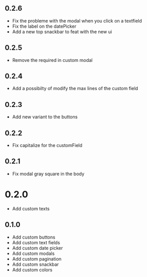 ## 0.2.6

- Fix the probleme with the modal when you click on a textfield
- Fix the label on the datePicker
- Add a new top snackbar to feat with the new ui

## 0.2.5

- Remove the required in custom modal

## 0.2.4

- Add a possibilty of modify the max lines of the custom field

## 0.2.3

- Add new variant to the buttons

## 0.2.2

- Fix capitalize for the customField

## 0.2.1

- Fix modal gray square in the body

# 0.2.0

- Add custom texts

## 0.1.0

- Add custom buttons
- Add custom text fields
- Add custom date picker
- Add custom modals
- Add custom pagination
- Add custom snackbar
- Add custom colors
